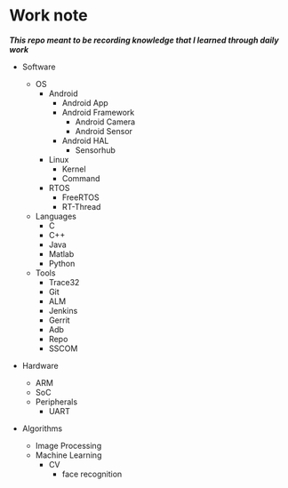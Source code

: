 # Work note

***This repo meant to be recording knowledge that I learned through daily work***

* Software
  * OS
    * Android
      * Android App
      * Android Framework
        * Android Camera
        * Android Sensor
      * Android HAL
        * Sensorhub
    * Linux
      * Kernel
      * Command
    * RTOS
      * FreeRTOS
      * RT-Thread
  * Languages
    * C
    * C++
    * Java
    * Matlab
    * Python
  * Tools
    * Trace32
    * Git
    * ALM
    * Jenkins
    * Gerrit
    * Adb
    * Repo
    * SSCOM

* Hardware
  * ARM
  * SoC
  * Peripherals
    * UART

* Algorithms
  * Image Processing
  * Machine Learning
    * CV
      * face recognition
